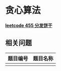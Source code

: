 # 贪心算法

**[leetcode 455 分发饼干](https://leetcode.cn/problems/assign-cookies/)**

## 相关问题

| 题目编号 | 题目名称 |
| -------- | -------- |
|          |          |

